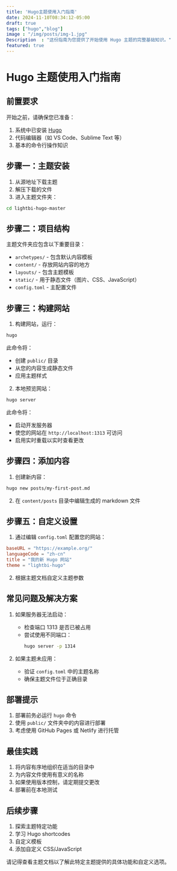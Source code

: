 ```yaml
---
title: 'Hugo主题使用入门指南'
date: 2024-11-10T08:34:12-05:00
draft: true
tags: ["hugo","blog"]
image : "/img/posts/img-1.jpg"
Description  : "这份指南为您提供了开始使用 Hugo 主题的完整基础知识。"
featured: true
---
```


# Hugo 主题使用入门指南

## 前置要求
开始之前，请确保您已准备：
1. 系统中已安装 [Hugo](https://gohugo.io/installation/)
2. 代码编辑器（如 VS Code、Sublime Text 等）
3. 基本的命令行操作知识

## 步骤一：主题安装

1. 从源地址下载主题
2. 解压下载的文件
3. 进入主题文件夹：
```bash
cd lightbi-hugo-master
```

## 步骤二：项目结构
主题文件夹应包含以下重要目录：
- `archetypes/` - 包含默认内容模板
- `content/` - 存放网站内容的地方
- `layouts/` - 包含主题模板
- `static/` - 用于静态文件（图片、CSS、JavaScript）
- `config.toml` - 主配置文件

## 步骤三：构建网站

1. 构建网站，运行：
```bash
hugo
```
此命令将：
- 创建 `public/` 目录
- 从您的内容生成静态文件
- 应用主题样式

2. 本地预览网站：
```bash
hugo server
```
此命令将：
- 启动开发服务器
- 使您的网站在 `http://localhost:1313` 可访问
- 启用实时重载以实时查看更改

## 步骤四：添加内容

1. 创建新内容：
```bash
hugo new posts/my-first-post.md
```

2. 在 `content/posts` 目录中编辑生成的 markdown 文件

## 步骤五：自定义设置

1. 通过编辑 `config.toml` 配置您的网站：
```toml
baseURL = "https://example.org/"
languageCode = "zh-cn"
title = "我的新 Hugo 网站"
theme = "lightbi-hugo"
```

2. 根据主题文档自定义主题参数

## 常见问题及解决方案

1. 如果服务器无法启动：
   - 检查端口 1313 是否已被占用
   - 尝试使用不同端口：
     ```bash
     hugo server -p 1314
     ```

2. 如果主题未应用：
   - 验证 `config.toml` 中的主题名称
   - 确保主题文件位于正确目录

## 部署提示

1. 部署前务必运行 `hugo` 命令
2. 使用 `public/` 文件夹中的内容进行部署
3. 考虑使用 GitHub Pages 或 Netlify 进行托管

## 最佳实践

1. 将内容有序地组织在适当的目录中
2. 为内容文件使用有意义的名称
3. 如果使用版本控制，请定期提交更改
4. 部署前在本地测试

## 后续步骤

1. 探索主题特定功能
2. 学习 Hugo shortcodes
3. 自定义模板
4. 添加自定义 CSS/JavaScript

请记得查看主题文档以了解此特定主题提供的具体功能和自定义选项。
